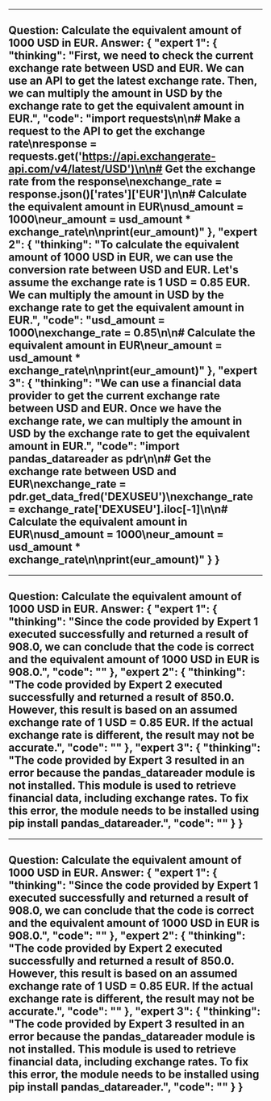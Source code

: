 ---------------------------
Question: Calculate the equivalent amount of 1000 USD in EUR.
Answer:
{
    "expert 1": {
        "thinking": "First, we need to check the current exchange rate between USD and EUR. We can use an API to get the latest exchange rate. Then, we can multiply the amount in USD by the exchange rate to get the equivalent amount in EUR.",
        "code": "import requests\n\n# Make a request to the API to get the exchange rate\nresponse = requests.get('https://api.exchangerate-api.com/v4/latest/USD')\n\n# Get the exchange rate from the response\nexchange_rate = response.json()['rates']['EUR']\n\n# Calculate the equivalent amount in EUR\nusd_amount = 1000\neur_amount = usd_amount * exchange_rate\n\nprint(eur_amount)"
    },
    "expert 2": {
        "thinking": "To calculate the equivalent amount of 1000 USD in EUR, we can use the conversion rate between USD and EUR. Let's assume the exchange rate is 1 USD = 0.85 EUR. We can multiply the amount in USD by the exchange rate to get the equivalent amount in EUR.",
        "code": "usd_amount = 1000\nexchange_rate = 0.85\n\n# Calculate the equivalent amount in EUR\neur_amount = usd_amount * exchange_rate\n\nprint(eur_amount)"
    },
    "expert 3": {
        "thinking": "We can use a financial data provider to get the current exchange rate between USD and EUR. Once we have the exchange rate, we can multiply the amount in USD by the exchange rate to get the equivalent amount in EUR.",
        "code": "import pandas_datareader as pdr\n\n# Get the exchange rate between USD and EUR\nexchange_rate = pdr.get_data_fred('DEXUSEU')\nexchange_rate = exchange_rate['DEXUSEU'].iloc[-1]\n\n# Calculate the equivalent amount in EUR\nusd_amount = 1000\neur_amount = usd_amount * exchange_rate\n\nprint(eur_amount)"
    }
}
---------------------------
---------------------------
Question: Calculate the equivalent amount of 1000 USD in EUR.
Answer:
{
    "expert 1": {
        "thinking": "Since the code provided by Expert 1 executed successfully and returned a result of 908.0, we can conclude that the code is correct and the equivalent amount of 1000 USD in EUR is 908.0.",
        "code": ""
    },
    "expert 2": {
        "thinking": "The code provided by Expert 2 executed successfully and returned a result of 850.0. However, this result is based on an assumed exchange rate of 1 USD = 0.85 EUR. If the actual exchange rate is different, the result may not be accurate.",
        "code": ""
    },
    "expert 3": {
        "thinking": "The code provided by Expert 3 resulted in an error because the pandas_datareader module is not installed. This module is used to retrieve financial data, including exchange rates. To fix this error, the module needs to be installed using pip install pandas_datareader.",
        "code": ""
    }
}
---------------------------
---------------------------
Question: Calculate the equivalent amount of 1000 USD in EUR.
Answer:
{
    "expert 1": {
        "thinking": "Since the code provided by Expert 1 executed successfully and returned a result of 908.0, we can conclude that the code is correct and the equivalent amount of 1000 USD in EUR is 908.0.",
        "code": ""
    },
    "expert 2": {
        "thinking": "The code provided by Expert 2 executed successfully and returned a result of 850.0. However, this result is based on an assumed exchange rate of 1 USD = 0.85 EUR. If the actual exchange rate is different, the result may not be accurate.",
        "code": ""
    },
    "expert 3": {
        "thinking": "The code provided by Expert 3 resulted in an error because the pandas_datareader module is not installed. This module is used to retrieve financial data, including exchange rates. To fix this error, the module needs to be installed using pip install pandas_datareader.",
        "code": ""
    }
}
---------------------------
